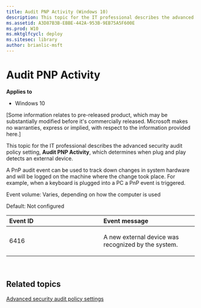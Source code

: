 ```yaml
---
title: Audit PNP Activity (Windows 10)
description: This topic for the IT professional describes the advanced security audit policy setting, Audit PNP Activity, which determines when plug and play detects an external device.
ms.assetid: A3D87B3B-EBBE-442A-953B-9EB75A5F600E
ms.prod: W10
ms.mktglfcycl: deploy
ms.sitesec: library
author: brianlic-msft
---
```


# Audit PNP Activity


**Applies to**

-   Windows 10

\[Some information relates to pre-released product, which may be substantially modified before it's commercially released. Microsoft makes no warranties, express or implied, with respect to the information provided here.\]

This topic for the IT professional describes the advanced security audit policy setting, **Audit PNP Activity**, which determines when plug and play detects an external device.

A PnP audit event can be used to track down changes in system hardware and will be logged on the machine where the change took place. For example, when a keyboard is plugged into a PC a PnP event is triggered.

Event volume: Varies, depending on how the computer is used

Default: Not configured

<table>
<colgroup>
<col width="50%" />
<col width="50%" />
</colgroup>
<thead>
<tr class="header">
<th align="left">Event ID</th>
<th align="left">Event message</th>
</tr>
</thead>
<tbody>
<tr class="odd">
<td align="left"><p>6416</p></td>
<td align="left"><p>A new external device was recognized by the system.</p></td>
</tr>
</tbody>
</table>

 

## Related topics


[Advanced security audit policy settings](advanced-security-audit-policy-settings.md)

 

 





